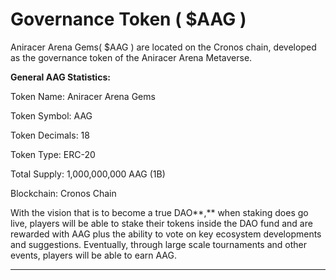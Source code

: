 # Governance Token ( $AAG )

Aniracer Arena Gems( $AAG ) are located on the Cronos chain, developed as the governance token of the Aniracer Arena Metaverse.&#x20;

**General AAG Statistics:**

Token Name: Aniracer Arena Gems

Token Symbol: AAG

Token Decimals: 18

Token Type: ERC-20

Total Supply: 1,000,000,000 AAG (1B)

Blockchain: Cronos Chain

With the vision that is to become a true DAO**,** when staking does go live, players will be able to stake their tokens inside the DAO fund and are rewarded with AAG plus the ability to vote on key ecosystem developments and suggestions. Eventually, through large scale tournaments and other events, players will be able to earn AAG.

****
